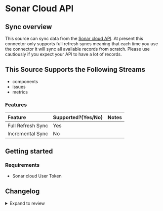 # Sonar Cloud API

## Sync overview

This source can sync data from the [Sonar cloud API](https://sonarcloud.io/web_api). At present this connector only supports full refresh syncs meaning that each time you use the connector it will sync all available records from scratch. Please use cautiously if you expect your API to have a lot of records.

## This Source Supports the Following Streams

- components
- issues
- metrics

### Features

| Feature           | Supported?\(Yes/No\) | Notes |
| :---------------- | :------------------- | :---- |
| Full Refresh Sync | Yes                  |       |
| Incremental Sync  | No                   |       |

## Getting started

### Requirements

- Sonar cloud User Token

## Changelog

<details>
  <summary>Expand to review</summary>

| Version | Date                                                                  | Pull Request                                              | Subject                                                                         |
| :------ | :-------------------------------------------------------------------- | :-------------------------------------------------------- | :------------------------------------------------------------------------------ |
| 0.2.21 | 2025-05-10 | [59578](https://github.com/airbytehq/airbyte/pull/59578) | Update dependencies |
| 0.2.20 | 2025-04-27 | [59018](https://github.com/airbytehq/airbyte/pull/59018) | Update dependencies |
| 0.2.19 | 2025-04-19 | [58392](https://github.com/airbytehq/airbyte/pull/58392) | Update dependencies |
| 0.2.18 | 2025-04-12 | [57953](https://github.com/airbytehq/airbyte/pull/57953) | Update dependencies |
| 0.2.17 | 2025-04-05 | [57461](https://github.com/airbytehq/airbyte/pull/57461) | Update dependencies |
| 0.2.16 | 2025-03-29 | [56832](https://github.com/airbytehq/airbyte/pull/56832) | Update dependencies |
| 0.2.15 | 2025-03-22 | [56293](https://github.com/airbytehq/airbyte/pull/56293) | Update dependencies |
| 0.2.14 | 2025-03-08 | [55592](https://github.com/airbytehq/airbyte/pull/55592) | Update dependencies |
| 0.2.13 | 2025-03-01 | [55133](https://github.com/airbytehq/airbyte/pull/55133) | Update dependencies |
| 0.2.12 | 2025-02-22 | [54540](https://github.com/airbytehq/airbyte/pull/54540) | Update dependencies |
| 0.2.11 | 2025-02-15 | [54097](https://github.com/airbytehq/airbyte/pull/54097) | Update dependencies |
| 0.2.10 | 2025-02-08 | [53539](https://github.com/airbytehq/airbyte/pull/53539) | Update dependencies |
| 0.2.9 | 2025-02-01 | [53052](https://github.com/airbytehq/airbyte/pull/53052) | Update dependencies |
| 0.2.8 | 2025-01-25 | [52437](https://github.com/airbytehq/airbyte/pull/52437) | Update dependencies |
| 0.2.7 | 2025-01-18 | [52004](https://github.com/airbytehq/airbyte/pull/52004) | Update dependencies |
| 0.2.6 | 2025-01-11 | [51448](https://github.com/airbytehq/airbyte/pull/51448) | Update dependencies |
| 0.2.5 | 2024-12-28 | [50381](https://github.com/airbytehq/airbyte/pull/50381) | Update dependencies |
| 0.2.4 | 2024-12-14 | [49746](https://github.com/airbytehq/airbyte/pull/49746) | Update dependencies |
| 0.2.3 | 2024-12-12 | [48338](https://github.com/airbytehq/airbyte/pull/48338) | Update dependencies |
| 0.2.2 | 2024-10-28 | [47673](https://github.com/airbytehq/airbyte/pull/47673) | Update dependencies |
| 0.2.1 | 2024-08-16 | [44196](https://github.com/airbytehq/airbyte/pull/44196) | Bump source-declarative-manifest version |
| 0.2.0 | 2024-08-14 | [44063](https://github.com/airbytehq/airbyte/pull/44063) | Refactor connector to manifest-only format |
| 0.1.17 | 2024-08-10 | [43569](https://github.com/airbytehq/airbyte/pull/43569) | Update dependencies |
| 0.1.16 | 2024-08-03 | [43249](https://github.com/airbytehq/airbyte/pull/43249) | Update dependencies |
| 0.1.15 | 2024-07-27 | [42651](https://github.com/airbytehq/airbyte/pull/42651) | Update dependencies |
| 0.1.14 | 2024-07-20 | [42311](https://github.com/airbytehq/airbyte/pull/42311) | Update dependencies |
| 0.1.13 | 2024-07-13 | [41773](https://github.com/airbytehq/airbyte/pull/41773) | Update dependencies |
| 0.1.12 | 2024-07-10 | [41479](https://github.com/airbytehq/airbyte/pull/41479) | Update dependencies |
| 0.1.11 | 2024-07-09 | [41178](https://github.com/airbytehq/airbyte/pull/41178) | Update dependencies |
| 0.1.10 | 2024-07-06 | [40829](https://github.com/airbytehq/airbyte/pull/40829) | Update dependencies |
| 0.1.9 | 2024-06-25 | [40310](https://github.com/airbytehq/airbyte/pull/40310) | Update dependencies |
| 0.1.8 | 2024-06-22 | [40071](https://github.com/airbytehq/airbyte/pull/40071) | Update dependencies |
| 0.1.7 | 2024-06-06 | [39267](https://github.com/airbytehq/airbyte/pull/39267) | [autopull] Upgrade base image to v1.2.2 |
| 0.1.6 | 2024-05-25 | [38597](https://github.com/airbytehq/airbyte/pull/38597) | Make connector compatible with builder |
| 0.1.5 | 2024-04-19 | [37262](https://github.com/airbytehq/airbyte/pull/37262) | Updating to 0.80.0 CDK |
| 0.1.4 | 2024-04-18 | [37262](https://github.com/airbytehq/airbyte/pull/37262) | Manage dependencies with Poetry. |
| 0.1.3 | 2024-04-15 | [37262](https://github.com/airbytehq/airbyte/pull/37262) | Base image migration: remove Dockerfile and use the python-connector-base image |
| 0.1.2 | 2024-04-12 | [37262](https://github.com/airbytehq/airbyte/pull/37262) | schema descriptions |
| 0.1.1   | 2023-02-11 l [22868](https://github.com/airbytehq/airbyte/pull/22868) | Specified date formatting in specification                |
| 0.1.0   | 2022-10-26                                                            | [#18475](https://github.com/airbytehq/airbyte/pull/18475) | 🎉 New Source: Sonar Cloud API [low-code CDK]                                   |

</details>
